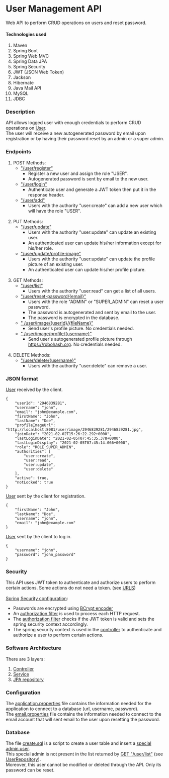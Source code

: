 # User Management API

Web API to perform CRUD operations on users and reset password.

#### Technologies used

1. Maven
2. Spring Boot
3. Spring Web MVC
4. Spring Data JPA
5. Spring Security
6. JWT (JSON Web Token)
7. Jackson
7. Hibernate
8. Java Mail API
9. MySQL
10. JDBC

### Description

API allows logged user with enough credentials to perform CRUD operations
on <a href="src/main/java/com/usermanagement/domain/User.java">User</a>.<br>
The user will receive a new autogenerated password by email upon registration or by having their password reset by an
admin or a super admin.<br>

### Endpoints

1. POST Methods:
    * <a href="src/main/java/com/usermanagement/controller/UserController.java#L56">"/user/register"</a><br>
        * Register a new user and assign the role "USER".
        * Autogenerated password is sent by email to the new user.
    * <a href="src/main/java/com/usermanagement/controller/UserController.java#L68">"/user/login"</a>
        * Authenticate user and generate a JWT token then put it in the response header.
    * <a href="src/main/java/com/usermanagement/controller/UserController.java#L84">"/user/add"</a>
        * Users with the authority "user:create" can add a new user which will have the role "USER".
          <br><br>
2. PUT Methods:
    * <a href="src/main/java/com/usermanagement/controller/UserController.java#L108">"/user/update"</a>
        * Users with the authority "user:update" can update an existing user.
        * An authenticated user can update his/her information except for his/her role.
    * <a href="src/main/java/com/usermanagement/controller/UserController.java#L139">"/user/update/profile-image"</a>
        * Users with the authority "user:update" can update the profile picture of an existing user.
        * An authenticated user can update his/her profile picture.
          <br><br>
3. GET Methods:
    * <a href="src/main/java/com/usermanagement/controller/UserController.java#L151">"/user/list"</a>
        * Users with the authority "user:read" can get a list of all users.
    * <a href="src/main/java/com/usermanagement/controller/UserController.java#L158">"/user/reset-password/{email}"</a>
        * Users with the role "ADMIN" or "SUPER_ADMIN" can reset a user password.
        * The password is autogenerated and sent by email to the user.
        * The password is encrypted in the database.
    * <a href="src/main/java/com/usermanagement/controller/UserController.java#L167">"
      /user/image/{userId}/{fileName}"</a>
        * Send user's profile picture. No credentials needed.
    * <a href="src/main/java/com/usermanagement/controller/UserController.java#L175">"
      /user/image/profile/{username}"</a>
        * Send user's autogenerated profile picture through https://robohash.org. No credentials needed.
          <br><br>
4. DELETE Methods:
    * <a href="src/main/java/com/usermanagement/controller/UserController.java#L192">"/user/delete/{username}"</a>
        * Users with the authority "user:delete" can remove a user.

### JSON format

<a href="src/main/java/com/usermanagement/dto/UserDto.java">User</a> received by the client.

```
{
    "userId": "2946839281",
    "username": "john",
    "email": "john@example.com",
    "firstName": "John",
    "lastName": "Doe",
    "profileImageUrl": "http://localhost:8081/user/image/2946839281/2946839281.jpg",
    "joinDate": "2021-02-02T15:26:22.292+0000",
    "lastLoginDate": "2021-02-05T07:45:35.378+0000",
    "lastLoginDisplay": "2021-02-05T07:45:14.066+0000",
    "role": "ROLE_SUPER_ADMIN",
    "authorities": [
        "user:create",
        "user:read",
        "user:update",
        "user:delete"
    ],
    "active": true,
    "notLocked": true
}
```

<a href="src/main/java/com/usermanagement/dto/UserDto.java">User</a> sent by the client for registration.

```
{
    "firstName": "John",
    "lastName": "Doe",
    "username": "john",
    "email": "john@example.com"
}
```

<a href="src/main/java/com/usermanagement/dto/UserDto.java">User</a> sent by the client to log in.

```
{
    "username": "john",
    "password": "john_password"
}
```

### Security

This API uses JWT token to authenticate and authorize users to perform certain actions. Some actions do not need a
token.
(see <a href="src/main/java/com/usermanagement/utility/SecurityConstant.java#L13">URLS</a>)
<br><br>
<a href="src/main/java/com/usermanagement/configuration/SecurityConfiguration.java">Spring Security configuration</a>:

* Passwords are encrypted using
  <a href="src/main/java/com/usermanagement/configuration/SecurityConfiguration.java#L94">BCrypt encoder</a>
* An <a href="src/main/java/com/usermanagement/configuration/SecurityConfiguration.java#L135">authorization filter</a>
  is used to process each HTTP request.
* The <a href="src/main/java/com/usermanagement/filter/JwtAuthorizationFilter.java#L56">authorization filter</a>
  checks if the JWT token is valid and sets the spring security context accordingly.
* The spring security context is used in the <a href="src/main/java/com/usermanagement/controller">controller</a>
  to authenticate and authorize a user to perform certain actions.

### Software Architecture

There are 3 layers:

1. <a href="src/main/java/com/usermanagement/controller">Controller</a>
2. <a href="src/main/java/com/usermanagement/service">Service</a>
3. <a href="src/main/java/com/usermanagement/repository">JPA repository</a>

### Configuration

The <a href="src/main/resources/application.properties">application.properties</a> file contains the information needed
for the application to connect to a database (url, username, password).
<br>
The <a href="src/main/resources/email.properties">email.properties</a> file contains the information needed to connect
to the email account that will sent email to the user upon resetting the password.

### Database

The file <a href="sql/create.sql">create.sql<a/> is a script to create a user table and insert a
<a href="sql/create.sql#L58">special admin user</a>.
<br>
This special admin is not present in the list returned by
<a href="src/main/java/com/usermanagement/controller/UserController.java#L151">GET "/user/list"</a>
(see <a href="src/main/java/com/usermanagement/repository/UserRepository.java#L10">UserRepository</a>).
<br>
Moreover, this user cannot be modified or deleted through the API. Only its password can be reset.
